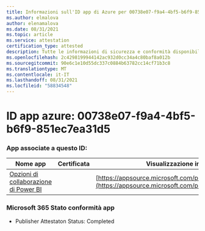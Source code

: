 ```yaml
---
title: Informazioni sull'ID app di Azure per 00738e07-f9a4-4bf5-b6f9-851ec7ea31d5
ms.author: elmalova
author: elenamalova
ms.date: 08/31/2021
ms.topic: article
ms.service: attestation
certification_type: attested
description: Tutte le informazioni di sicurezza e conformità disponibili per 00738e07-f9a4-4bf5-b6f9-851ec7ea31d5.
ms.openlocfilehash: 2c4298199944142ac932d0cc34a4c80baf8a012b
ms.sourcegitcommit: 90e6c1e10d55dc337c0884b63782cc14cf71b3c8
ms.translationtype: MT
ms.contentlocale: it-IT
ms.lasthandoff: 08/31/2021
ms.locfileid: "58834548"
---
```

# <a name="azure-app-id-00738e07-f9a4-4bf5-b6f9-851ec7ea31d5"></a>ID app azure: 00738e07-f9a4-4bf5-b6f9-851ec7ea31d5


### <a name="apps-associated-with-this-id"></a>App associate a questo ID:
| **Nome app** | **Certificata** | **Visualizzazione in AppSource** |
|--------------|---------------|-----------------------|
| [Opzioni di collaborazione di Power BI](https://docs.microsoft.com/microsoft-365-app-certification/forward/WA104380739) |  | [https://appsource.microsoft.com/product/office/WA104380739](https://appsource.microsoft.com/product/office/WA104380739) |

### <a name="microsoft-365-app-compliance-status"></a>Microsoft 365 Stato conformità app
- Publisher Attestaton Status: Completed
